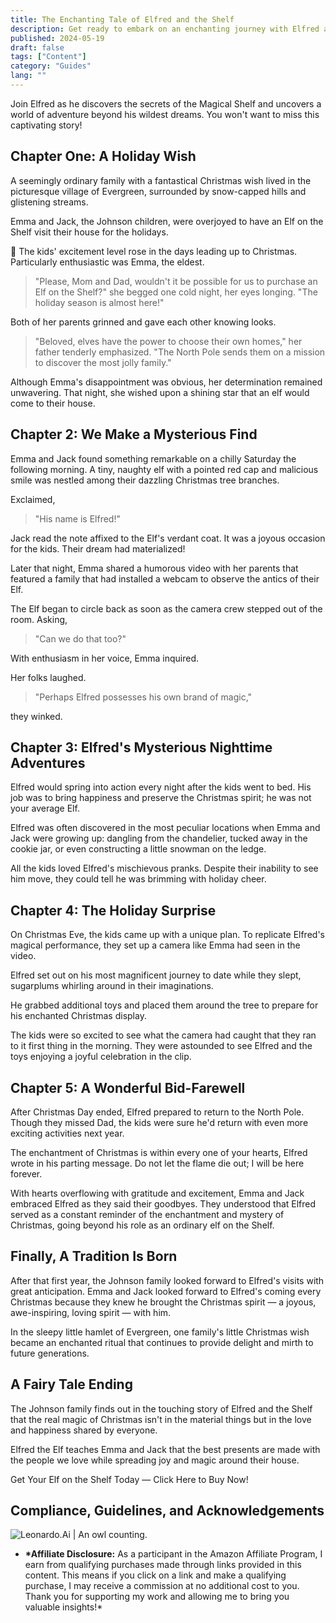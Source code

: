 ```yaml
---
title: The Enchanting Tale of Elfred and the Shelf
description: Get ready to embark on an enchanting journey with Elfred and the Magical Shelf! It's a tale of wonder and magic that will capture your imagination and leave you spellbound.
published: 2024-05-19
draft: false
tags: ["Content"]
category: "Guides"
lang: ""
---
```



Join Elfred as he discovers the secrets of the Magical Shelf and uncovers a world of adventure beyond his wildest dreams. You won't want to miss this captivating story!

## Chapter One: A Holiday Wish

A seemingly ordinary family with a fantastical Christmas wish lived in the picturesque village of Evergreen, surrounded by snow-capped hills and glistening streams.

Emma and Jack, the Johnson children, were overjoyed to have an Elf on the Shelf visit their house for the holidays.


🧒 The kids' excitement level rose in the days leading up to Christmas. Particularly enthusiastic was Emma, the eldest.

> "Please, Mom and Dad, wouldn't it be possible for us to purchase an Elf on the Shelf?" she begged one cold night, her eyes longing. "The holiday season is almost here!"

Both of her parents grinned and gave each other knowing looks.

> "Beloved, elves have the power to choose their own homes," her father tenderly emphasized. "The North Pole sends them on a mission to discover the most jolly family."

Although Emma's disappointment was obvious, her determination remained unwavering. That night, she wished upon a shining star that an elf would come to their house.

## Chapter 2: We Make a Mysterious Find

Emma and Jack found something remarkable on a chilly Saturday the following morning. A tiny, naughty elf with a pointed red cap and malicious smile was nestled among their dazzling Christmas tree branches.

Exclaimed,

> "His name is Elfred!"

Jack read the note affixed to the Elf's verdant coat. It was a joyous occasion for the kids. Their dream had materialized!

Later that night, Emma shared a humorous video with her parents that featured a family that had installed a webcam to observe the antics of their Elf.

The Elf began to circle back as soon as the camera crew stepped out of the room. Asking,

> "Can we do that too?"

With enthusiasm in her voice, Emma inquired.

Her folks laughed.

> "Perhaps Elfred possesses his own brand of magic,"

they winked.

## Chapter 3: Elfred's Mysterious Nighttime Adventures

Elfred would spring into action every night after the kids went to bed. His job was to bring happiness and preserve the Christmas spirit; he was not your average Elf.

Elfred was often discovered in the most peculiar locations when Emma and Jack were growing up: dangling from the chandelier, tucked away in the cookie jar, or even constructing a little snowman on the ledge.

All the kids loved Elfred's mischievous pranks. Despite their inability to see him move, they could tell he was brimming with holiday cheer.

## Chapter 4: The Holiday Surprise

On Christmas Eve, the kids came up with a unique plan. To replicate Elfred's magical performance, they set up a camera like Emma had seen in the video.

Elfred set out on his most magnificent journey to date while they slept, sugarplums whirling around in their imaginations.

He grabbed additional toys and placed them around the tree to prepare for his enchanted Christmas display.

The kids were so excited to see what the camera had caught that they ran to it first thing in the morning. They were astounded to see Elfred and the toys enjoying a joyful celebration in the clip.

## Chapter 5: A Wonderful Bid-Farewell

After Christmas Day ended, Elfred prepared to return to the North Pole. Though they missed Dad, the kids were sure he'd return with even more exciting activities next year.

The enchantment of Christmas is within every one of your hearts, Elfred wrote in his parting message. Do not let the flame die out; I will be here forever.

With hearts overflowing with gratitude and excitement, Emma and Jack embraced Elfred as they said their goodbyes. They understood that Elfred served as a constant reminder of the enchantment and mystery of Christmas, going beyond his role as an ordinary elf on the Shelf.

## Finally, A Tradition Is Born

After that first year, the Johnson family looked forward to Elfred's visits with great anticipation. Emma and Jack looked forward to Elfred's coming every Christmas because they knew he brought the Christmas spirit — a joyous, awe-inspiring, loving spirit — with him.

In the sleepy little hamlet of Evergreen, one family's little Christmas wish became an enchanted ritual that continues to provide delight and mirth to future generations.

## A Fairy Tale Ending

The Johnson family finds out in the touching story of Elfred and the Shelf that the real magic of Christmas isn't in the material things but in the love and happiness shared by everyone.

Elfred the Elf teaches Emma and Jack that the best presents are made with the people we love while spreading joy and magic around their house.

Get Your Elf on the Shelf Today — Click Here to Buy Now!

## Compliance, Guidelines, and Acknowledgements

![Leonardo.Ai | An owl counting.](https://res-5.cloudinary.com/ddicetqs5/image/upload/f_auto,fl_force_strip,q_auto:best/v1/wayfinder-ghost-blog/0_uGgtPirpHbchvnrc)

- **\*Affiliate Disclosure:** As a participant in the Amazon Affiliate Program, I earn from qualifying purchases made through links provided in this content. This means if you click on a link and make a qualifying purchase, I may receive a commission at no additional cost to you. Thank you for supporting my work and allowing me to bring you valuable insights!\*
